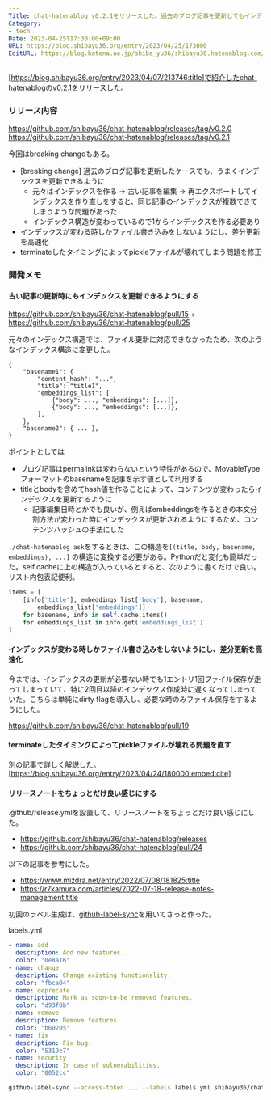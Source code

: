 ```yaml
---
Title: chat-hatenablog v0.2.1をリリースした。過去のブログ記事を更新してもインデックスを差分更新できるように等
Category:
- tech
Date: 2023-04-25T17:30:00+09:00
URL: https://blog.shibayu36.org/entry/2023/04/25/173000
EditURL: https://blog.hatena.ne.jp/shiba_yu36/shibayu36.hatenablog.com/atom/entry/4207112889983289188
---
```


[https://blog.shibayu36.org/entry/2023/04/07/213746:title]で紹介したchat-hatenablogのv0.2.1をリリースした。

### リリース内容
https://github.com/shibayu36/chat-hatenablog/releases/tag/v0.2.0
https://github.com/shibayu36/chat-hatenablog/releases/tag/v0.2.1

今回はbreaking changeもある。

- [breaking change] 過去のブログ記事を更新したケースでも、うまくインデックスを更新できるように
    - 元々はインデックスを作る -> 古い記事を編集 -> 再エクスポートしてインデックスを作り直しをすると、同じ記事のインデックスが複数できてしまうような問題があった
    - インデックス構造が変わっているので1からインデックスを作る必要あり
- インデックスが変わる時しかファイル書き込みをしないようにし、差分更新を高速化
- terminateしたタイミングによってpickleファイルが壊れてしまう問題を修正

### 開発メモ
#### 古い記事の更新時にもインデックスを更新できるようにする
https://github.com/shibayu36/chat-hatenablog/pull/15 + https://github.com/shibayu36/chat-hatenablog/pull/25

元々のインデックス構造では、ファイル更新に対応できなかったため、次のようなインデックス構造に変更した。

```
{
    "basename1": {
        "content_hash": "...",
        "title": "title1",
        "embeddings_list": [
            {"body": ..., "embeddings": [...]},
            {"body": ..., "embeddings": [...]},
        ],
    },
    "basename2": { ... },
}
```

ポイントとしては

- ブログ記事はpermalinkは変わらないという特性があるので、MovableTypeフォーマットのbasenameを記事を示す値として利用する
- titleとbodyを含めてhash値を作ることによって、コンテンツが変わったらインデックスを更新するように
    - 記事編集日時とかでも良いが、例えばembeddingsを作るときの本文分割方法が変わった時にインデックスが更新されるようにするため、コンテンツハッシュの手法にした

`./chat-hatenablog ask`をするときは、この構造を`[(title, body, basename, embeddings), ...]` の構造に変換する必要がある。Pythonだと変化も簡単だった。self.cacheに上の構造が入っているとすると、次のように書くだけで良い。リスト内包表記便利。
```python
items = [
    [info['title'], embeddings_list['body'], basename,
        embeddings_list['embeddings']]
    for basename, info in self.cache.items()
    for embeddings_list in info.get('embeddings_list')
]
```

#### インデックスが変わる時しかファイル書き込みをしないようにし、差分更新を高速化
今までは、インデックスの更新が必要ない時でも1エントリ1回ファイル保存が走ってしまっていて、特に2回目以降のインデックス作成時に遅くなってしまっていた。こちらは単純にdirty flagを導入し、必要な時のみファイル保存をするようにした。

https://github.com/shibayu36/chat-hatenablog/pull/19

#### terminateしたタイミングによってpickleファイルが壊れる問題を直す
別の記事で詳しく解説した。
[https://blog.shibayu36.org/entry/2023/04/24/180000:embed:cite]


#### リリースノートをちょっとだけ良い感じにする
.github/release.ymlを設置して、リリースノートをちょっとだけ良い感じにした。

- https://github.com/shibayu36/chat-hatenablog/releases
- https://github.com/shibayu36/chat-hatenablog/pull/24

以下の記事を参考にした。

- https://www.mizdra.net/entry/2022/07/08/181825:title
- https://r7kamura.com/articles/2022-07-18-release-notes-management:title

初回のラベル生成は、[github-label-sync](https://github.com/Financial-Times/github-label-sync)を用いてさっと作った。

labels.yml
```yaml
- name: add
  description: Add new features.
  color: "0e8a16"
- name: change
  description: Change existing functionality.
  color: "fbca04"
- name: deprecate
  description: Mark as soon-to-be removed features.
  color: "d93f0b"
- name: remove
  description: Remove features.
  color: "b60205"
- name: fix
  description: Fix bug.
  color: "5319e7"
- name: security
  description: In case of vulnerabilities.
  color: "0052cc"
```

```sh
github-label-sync --access-token ... --labels labels.yml shibayu36/chat-hatenablog --allow-added-labels
```
